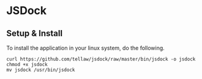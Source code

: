 # JSDock

## Setup & Install
To install the application in your linux system, do the following.

```
curl https://github.com/tellaw/jsdock/raw/master/bin/jsdock -o jsdock
chmod +x jsdock
mv jsdock /usr/bin/jsdock
```


